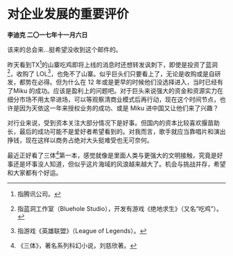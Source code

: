 # 对企业发展的重要评价
**李迪克	二〇一七年十一月六日**

该来的总会来…挺希望没收到这个邮件的。

昨天看到TX[^1]的山寨吃鸡即将上线的消息时还想转发讽刺下，即使是投资了蓝洞[^2]，收购了 LOL[^3]，也免不了山寨。似乎巨头们只要看上了，无论是收购或是自研发，都势在必得。但为什么在 12 年或是更早的时候他们没选择进入，当时已经有了Miku 的成功。应该是盈利上的问题吧。对于巨头来说强大的资金和资源实力在细分市场不用太早进场，可以等观察清商业模式后再行动，现在这个时间节点，也许是因为天依这一年来授权业务的成功、或是 Miku 进中国又让他们来了兴趣？

对行业来说，受到资本关注大部分情况下是好事。但国内的资本比较喜欢揠苗助长，最后的成功可能不是爱好者希望看到的。对我而言，歌手就应当靠唱片和演出挣钱，现在这样以商务占绝对大头挺难受也无可奈何。

最近正好看了三体[^4]第一本，感觉就像是里面人类与更强大的文明接触，究竟是好事还是坏事没人知道，但似乎这片海域的风浪越来越大了。机会与挑战并存，希望和大家都有个好运。

[^1]: 指腾讯公司。
[^2]: 指蓝洞工作室（Bluehole Studio），开发有游戏《绝地求生》（又名“吃鸡”）。
[^3]: 指游戏《英雄联盟》（League of Legends）。
[^4]: 《三体》，著名系列科幻小说，刘慈欣著。